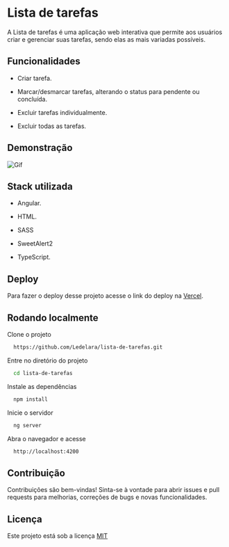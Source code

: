 
# Lista de tarefas

A Lista de tarefas é uma aplicação web interativa que permite aos usuários criar e gerenciar suas tarefas, sendo elas as mais variadas possíveis.


## Funcionalidades

- Criar tarefa.

- Marcar/desmarcar tarefas, alterando o status para pendente ou concluída.

- Excluir tarefas individualmente.

- Excluir todas as tarefas.



## Demonstração

![Gif](https://i.ibb.co/MP6wZNr/Design-sem-nome.gif)
## Stack utilizada

- Angular.

- HTML.

- SASS

- SweetAlert2

- TypeScript.

## Deploy

Para fazer o deploy desse projeto acesse o link do deploy na [Vercel](https://lista-de-tarefas-beta-one.vercel.app).


## Rodando localmente

Clone o projeto

```bash
  https://github.com/Ledelara/lista-de-tarefas.git
```

Entre no diretório do projeto

```bash
  cd lista-de-tarefas
```

Instale as dependências

```bash
  npm install
```

Inicie o servidor

```bash
  ng server
```

Abra o navegador e acesse
```bash
  http://localhost:4200
```


## Contribuição

Contribuições são bem-vindas! Sinta-se à vontade para abrir issues e pull requests para melhorias, correções de bugs e novas funcionalidades.


## Licença

Este projeto está sob a licença [MIT](https://choosealicense.com/licenses/mit/)

